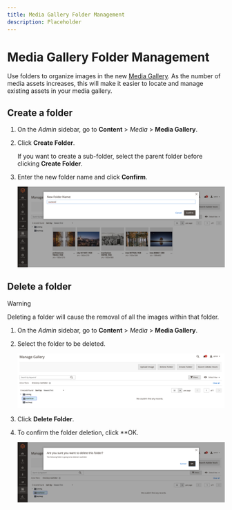 ```yaml
---
title: Media Gallery Folder Management
description: Placeholder
---
```

# Media Gallery Folder Management

Use folders to organize images in the new [Media Gallery](media-gallery.md). As the number of media assets increases, this will make it easier to locate and manage existing assets in your media gallery.

## Create a folder

1. On the _Admin_ sidebar, go to **Content** > _Media_ > **Media Gallery**.

1. Click **Create Folder**.

    If you want to create a sub-folder, select the parent folder before clicking **Create Folder**.

1. Enter the new folder name and click **Confirm**.

    ![New Folder Name](./assets/media-gallery-folder-name.png)<!-- zoom -->

## Delete a folder

>[!WARNING]
>
>Deleting a folder will cause the removal of all the images within that folder.

1. On the _Admin_ sidebar, go to **Content** > _Media_ > **Media Gallery**.

1. Select the folder to be deleted.

    ![Select Folder](./assets/media-gallery-selected-folder.png)<!-- zoom -->

1. Click **Delete Folder**.

1. To confirm the folder deletion, click **OK<span>.

    ![Delete Confirmation](./assets/media-gallery-delete-folder-confirm.png)<!-- zoom -->
